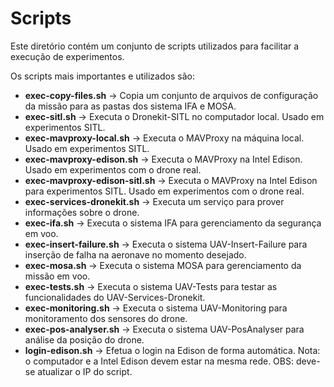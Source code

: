 # Scripts

Este diretório contém um conjunto de scripts utilizados para facilitar a execução de experimentos. 

Os scripts mais importantes e utilizados são:

* **exec-copy-files.sh** -> Copia um conjunto de arquivos de configuração da missão para as pastas dos sistema IFA e MOSA.
* **exec-sitl.sh** -> Executa o Dronekit-SITL no computador local. Usado em experimentos SITL.
* **exec-mavproxy-local.sh** -> Executa o MAVProxy na máquina local. Usado em experimentos SITL.
* **exec-mavproxy-edison.sh** -> Executa o MAVProxy na Intel Edison. Usado em experimentos com o drone real.
* **exec-mavproxy-edison-sitl.sh** -> Executa o MAVProxy na Intel Edison para experimentos SITL. Usado em experimentos com o drone real.
* **exec-services-dronekit.sh** -> Executa um serviço para prover informações sobre o drone.
* **exec-ifa.sh** -> Executa o sistema IFA para gerenciamento da segurança em voo.
* **exec-insert-failure.sh** -> Executa o sistema UAV-Insert-Failure para inserção de falha na aeronave no momento desejado.
* **exec-mosa.sh** -> Executa o sistema MOSA para gerenciamento da missão em voo.
* **exec-tests.sh** -> Executa o sistema UAV-Tests para testar as funcionalidades do UAV-Services-Dronekit.
* **exec-monitoring.sh** -> Executa o sistema UAV-Monitoring para monitoramento dos sensores do drone.
* **exec-pos-analyser.sh** -> Executa o sistema UAV-PosAnalyser para análise da posição do drone.
* **login-edison.sh** -> Efetua o login na Edison de forma automática. Nota: o computador e a Intel Edison devem estar na mesma rede. OBS: deve-se atualizar o IP do script.
